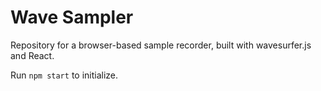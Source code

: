 # Wave Sampler

Repository for a browser-based sample recorder, built with wavesurfer.js and React.

Run `npm start` to initialize.
